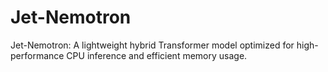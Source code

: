 # Jet-Nemotron
Jet-Nemotron: A lightweight hybrid Transformer model optimized for high-performance CPU inference and efficient memory usage.
